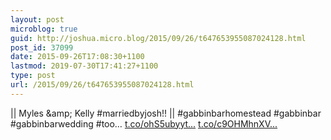 ```yaml
---
layout: post
microblog: true
guid: http://joshua.micro.blog/2015/09/26/t647653955087024128.html
post_id: 37099
date: 2015-09-26T17:08:30+1100
lastmod: 2019-07-30T17:41:27+1100
type: post
url: /2015/09/26/t647653955087024128.html
---
```

|| Myles &amp;amp; Kelly #marriedbyjosh!! ||
#gabbinbarhomestead #gabbinbar #gabbinbarwedding #too… [t.co/ohS5ubyyt...](http://t.co/ohS5ubyytl) [t.co/c9OHMhnXV...](http://t.co/c9OHMhnXVV)
